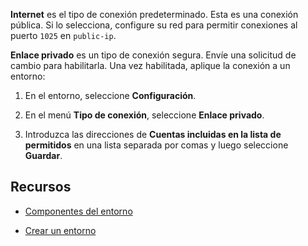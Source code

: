 **Internet** es el tipo de conexión predeterminado. Esta es una conexión pública. Si lo selecciona, configure su red para permitir conexiones al puerto `1025` en `public-ip`.

**Enlace privado** es un tipo de conexión segura. Envíe una solicitud de cambio para habilitarla. Una vez habilitada, aplique la conexión a un entorno:

1.  En el entorno, seleccione **Configuración**.

2.  En el menú **Tipo de conexión**, seleccione **Enlace privado**.

3.  Introduzca las direcciones de **Cuentas incluidas en la lista de permitidos** en una lista separada por comas y luego seleccione **Guardar**.

Recursos
--------

-   [Componentes del entorno](nmr1658424425362.md)

-   [Crear un entorno](qiv1640281527006.md)
